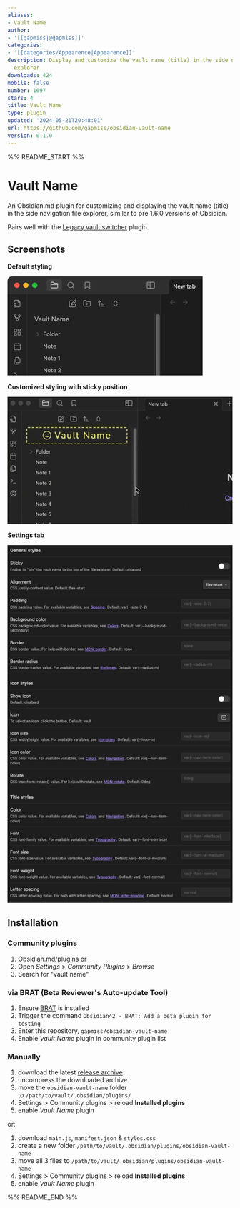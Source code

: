 ```yaml
---
aliases:
- Vault Name
author:
- '[[gapmiss|@gapmiss]]'
categories:
- '[[categories/Appearence|Appearence]]'
description: Display and customize the vault name (title) in the side navigation file
  explorer.
downloads: 424
mobile: false
number: 1697
stars: 4
title: Vault Name
type: plugin
updated: '2024-05-21T20:48:01'
url: https://github.com/gapmiss/obsidian-vault-name
version: 0.1.0
---
```


%% README_START %%

# Vault Name

An Obsidian.md plugin for customizing and displaying the vault name (title) in the side navigation file explorer, similar to pre 1.6.0 versions of Obsidian.

Pairs well with the [Legacy vault switcher](https://github.com/Quorafind/Obsidian-Legacy-Vault-Switcher) plugin.

## Screenshots

**Default styling**

![](https://raw.githubusercontent.com/gapmiss/obsidian-vault-name/HEAD/resources/Vault-Name-Obsidian-v1.6.0-2024-05-20-19.43.44.png)

**Customized styling with sticky position**

![](https://raw.githubusercontent.com/gapmiss/obsidian-vault-name/HEAD/resources/Vault-Name-Obsidian-v1.6.0-2024-05-20-19.50.49.gif)

**Settings tab**

![](https://raw.githubusercontent.com/gapmiss/obsidian-vault-name/HEAD/resources/Vault-Name-Obsidian-v1.6.0-2024-05-20-19.19.05.png)

## Installation

### Community plugins

1. [Obsidian.md/plugins](https://obsidian.md/plugins?id=vault-name) or
2. Open *Settings* > *Community Plugins* > *Browse*
3. Search for "vault name"

### via BRAT (Beta Reviewer's Auto-update Tool)

1. Ensure [BRAT](https://github.com/TfTHacker/obsidian42-brat) is installed
2. Trigger the command `Obsidian42 - BRAT: Add a beta plugin for testing`
3. Enter this repository, `gapmiss/obsidian-vault-name`
4. Enable _Vault Name_ plugin in community plugin list

### Manually

1. download the latest [release archive](https://github.com/gapmiss/obsidian-vault-name/releases/)
2. uncompress the downloaded archive
3. move the `obsidian-vault-name` folder to `/path/to/vault/.obsidian/plugins/`
4. Settings > Community plugins > reload **Installed plugins**
5. enable _Vault Name_ plugin

or:

1. download `main.js`, `manifest.json` & `styles.css`
2. create a new folder `/path/to/vault/.obsidian/plugins/obsidian-vault-name`
3. move all 3 files to `/path/to/vault/.obsidian/plugins/obsidian-vault-name`
4. Settings > Community plugins > reload **Installed plugins**
5. enable _Vault Name_ plugin

%% README_END %%